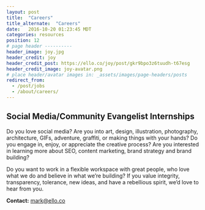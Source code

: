 ```yaml
---
layout: post
title:  "Careers"
title_alternate:  "Careers"
date:   2016-10-20 01:23:45 MDT
categories: resources
position: 12
# page header ----------
header_image: joy.jpg
header_credit: joy
header_credit_post: https://ello.co/joy/post/gkr9bpo3z6tuudh-t67esg
header_credit_image: joy-avatar.png
# place header/avatar images in: _assets/images/page-headers/posts
redirect_from:
  - /post/jobs
  - /about/careers/
---
```


## Social Media/Community Evangelist Internships

Do you love social media? Are you into art, design, illustration, photography, architecture, GIFs, adventure, graffiti, or making things with your hands? Do you engage in, enjoy, or appreciate the creative process? Are you interested in learning more about SEO, content marketing, brand strategy and brand building?

Do you want to work in a flexible workspace with great people, who love what we do and believe in what we’re building? If you value integrity, transparency, tolerance, new ideas, and have a rebellious spirit, we’d love to hear from you.

**Contact:**
mark@ello.co
